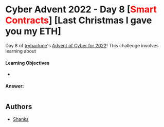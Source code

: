# Cyber Advent 2022 - Day 8 [<span style="color:red;">Smart Contracts</span>] [Last Christmas I gave you my ETH]

Day 8 of [tryhackme](https://tryhackme.com)'s [Advent of Cyber for 2022](https://tryhackme.com/christmas)! This challenge involves learning about 


#### Learning Objectives
-

#### 

**Answer:**
```

```

## Authors

- [Shanks](https://github.com/HunterShanks)